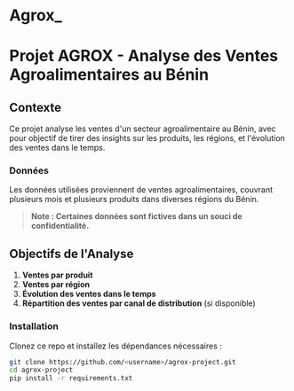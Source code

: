 # Agrox_  
# Projet AGROX - Analyse des Ventes Agroalimentaires au Bénin

## Contexte
Ce projet analyse les ventes d'un secteur agroalimentaire au Bénin, avec pour objectif de tirer des insights sur les produits, les régions, et l'évolution des ventes dans le temps.

### Données
Les données utilisées proviennent de ventes agroalimentaires, couvrant plusieurs mois et plusieurs produits dans diverses régions du Bénin.

> **Note : Certaines données sont fictives dans un souci de confidentialité.**

## Objectifs de l'Analyse
1. **Ventes par produit**
2. **Ventes par région**
3. **Évolution des ventes dans le temps**
4. **Répartition des ventes par canal de distribution** (si disponible)

### Installation

Clonez ce repo et installez les dépendances nécessaires :

```bash
git clone https://github.com/<username>/agrox-project.git
cd agrox-project
pip install -r requirements.txt
